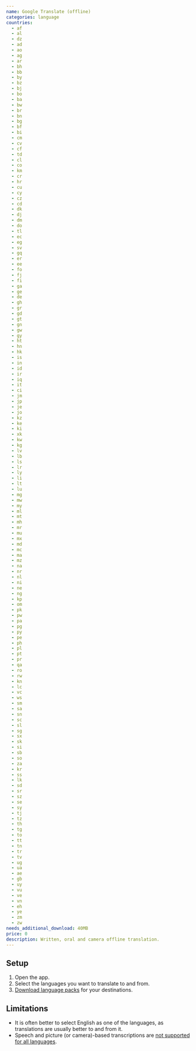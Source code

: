 ```yaml
---
name: Google Translate (offline)
categories: language
countries:
  - af
  - al
  - dz
  - ad
  - ao
  - ag
  - ar
  - bh
  - bb
  - by
  - bz
  - bj
  - bo
  - ba
  - bw
  - br
  - bn
  - bg
  - bf
  - bi
  - cm
  - cv
  - cf
  - td
  - cl
  - co
  - km
  - cr
  - hr
  - cu
  - cy
  - cz
  - cd
  - dk
  - dj
  - dm
  - do
  - tl
  - ec
  - eg
  - sv
  - gq
  - er
  - ee
  - fo
  - fj
  - fi
  - ga
  - ge
  - de
  - gh
  - gr
  - gd
  - gt
  - gn
  - gw
  - gy
  - ht
  - hn
  - hk
  - is
  - in
  - id
  - ir
  - iq
  - it
  - ci
  - jm
  - jp
  - je
  - jo
  - kz
  - ke
  - ki
  - xk
  - kw
  - kg
  - lv
  - lb
  - ls
  - lr
  - ly
  - li
  - lt
  - lu
  - mg
  - mw
  - my
  - ml
  - mt
  - mh
  - mr
  - mu
  - mx
  - md
  - mc
  - ma
  - mz
  - na
  - nr
  - nl
  - ni
  - ne
  - ng
  - kp
  - om
  - pk
  - pw
  - pa
  - pg
  - py
  - pe
  - ph
  - pl
  - pt
  - pr
  - qa
  - ro
  - rw
  - kn
  - lc
  - vc
  - ws
  - sm
  - sa
  - sn
  - sc
  - sl
  - sg
  - sx
  - sk
  - si
  - sb
  - so
  - za
  - kr
  - ss
  - lk
  - sd
  - sr
  - sz
  - se
  - sy
  - tj
  - tz
  - th
  - tg
  - to
  - tt
  - tn
  - tr
  - tv
  - ug
  - ua
  - ae
  - gb
  - uy
  - vu
  - ve
  - vn
  - eh
  - ye
  - zm
  - zw
needs_additional_download: 40MB
price: 0
description: Written, oral and camera offline translation.
---
```


## Setup

1. Open the app.
2. Select the languages you want to translate to and from.
3. [Download language packs](https://support.google.com/translate/answer/6142473?co=GENIE.Platform%3DAndroid&hl=en) for your destinations.

## Limitations

- It is often better to select English as one of the languages, as translations are usually better to and from it.
- Speech and picture (or camera)-based transcriptions are [not supported for all languages](https://translate.google.com/intl/en/about/languages/).
